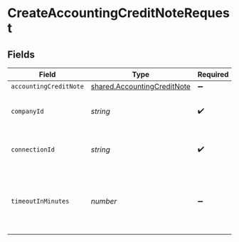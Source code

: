 # CreateAccountingCreditNoteRequest


## Fields

| Field                                                                             | Type                                                                              | Required                                                                          | Description                                                                       | Example                                                                           |
| --------------------------------------------------------------------------------- | --------------------------------------------------------------------------------- | --------------------------------------------------------------------------------- | --------------------------------------------------------------------------------- | --------------------------------------------------------------------------------- |
| `accountingCreditNote`                                                            | [shared.AccountingCreditNote](../../../sdk/models/shared/accountingcreditnote.md) | :heavy_minus_sign:                                                                | N/A                                                                               |                                                                                   |
| `companyId`                                                                       | *string*                                                                          | :heavy_check_mark:                                                                | Unique identifier for a company.                                                  | 8a210b68-6988-11ed-a1eb-0242ac120002                                              |
| `connectionId`                                                                    | *string*                                                                          | :heavy_check_mark:                                                                | Unique identifier for a connection.                                               | 2e9d2c44-f675-40ba-8049-353bfcb5e171                                              |
| `timeoutInMinutes`                                                                | *number*                                                                          | :heavy_minus_sign:                                                                | Time limit for the push operation to complete before it is timed out.             |                                                                                   |
